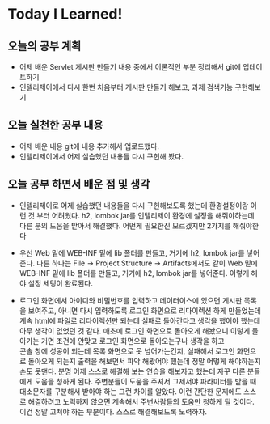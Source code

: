 # Today I Learned!
## 오늘의 공부 계획
* 어제 배운 Servlet 게시판 만들기 내용 중에서 이론적인 부분 정리해서 git에 업데이트하기
* 인텔리제이에서 다시 한번 처음부터 게시판 만들기 해보고, 과제 검색기능 구현해보기

## 오늘 실천한 공부 내용
* 어제 배운 내용 git에 내용 추가해서 업로드했다.
* 인텔리제이에서 어제 실습했던 내용들 다시 구현해 봤다.

## 오늘 공부 하면서 배운 점 및 생각
* 인텔리제이로 어제 실습했던 내용들을 다시 구현해보도록 했는데 환경설정이랑 이런 것 부터 어려웠다.
h2, lombok jar를 인텔리제이 환경에 설정을 해줘야하는데 다른 분의 도움을 받아서 해결했다.
어떤게 필요한진 모르겠지만 2가지를 해줘야한다
* 우선 Web 밑에 WEB-INF 밑에 lib 폴더를 만들고, 거기에 h2, lombok jar를 넣어준다.
다른 하나는 File -> Project Structure -> Artifacts에서도 같이 Web 밑에 WEB-INF 밑에 lib 폴더를 만들고, 거기에 h2, lombok jar를 넣어준다.
이렇게 해야 설정 세팅이 완료된다.

* 로그인 화면에서 아이디와 비밀번호를 입력하고 데이터이스에 있으면 게시판 목록을 보여주고,
아니면 다시 입력하도록 로그인 화면으로 리다이렉션 하게 만들었는데 계속 html에 파일로 리다이렉션만 되는데
실패로 돌아간다고 생각을 했어야 했는데 아무 생각이 없었던 것 같다. 애초에 로그인 화면으로 돌아오게 해놨으니 이렇게
돌아가는 거면 조건에 안맞고 로그인 화면으로 돌아오는구나 생각을 하고  
콘솔 창에 성공이 되는데 목록 화면으로 못 넘어가는건지, 실패해서 로그인 화면으로 돌아오게 되는지 출력을 해보면서
파악 해봤어야 했는데 정말 어떻게 해야하는지 손도 못댄다. 분명 어제 스스로 해결해 보는 연습을 해보자고 했는데
자꾸 다른 분들에게 도움을 청하게 된다. 주변분들이 도움을 주셔서 그제서야 파라미터를 받을 때 대소문자를 구분해서 받아야 하는
그런 차이를 알았다. 이런 간단한 문제에도 스스로 해결하려고 노력하지 않으면 계속해서 주변사람들의 도움만 청하게 될 것이다.
이건 정말 고쳐야 하는 부분이다. 스스로 해결해보도록 노력하자.
